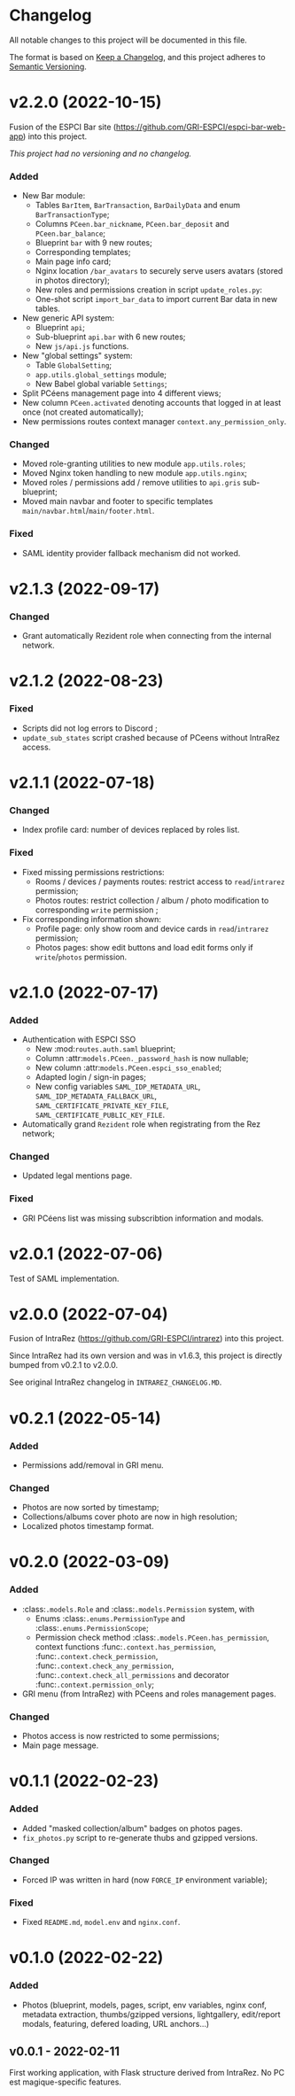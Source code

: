 # Changelog
All notable changes to this project will be documented in this file.

The format is based on [Keep a Changelog](https://keepachangelog.com/en/1.0.0/),
and this project adheres to [Semantic Versioning](https://semver.org/spec/v2.0.0.html).


# v2.2.0 (2022-10-15)

Fusion of the ESPCI Bar site (https://github.com/GRI-ESPCI/espci-bar-web-app) into this project.

_This project had no versioning and no changelog._

### Added

  * New Bar module:
    * Tables ``BarItem``, ``BarTransaction``, ``BarDailyData`` and enum ``BarTransactionType``;
    * Columns ``PCeen.bar_nickname``, ``PCeen.bar_deposit`` and ``PCeen.bar_balance``;
    * Blueprint ``bar`` with 9 new routes;
    * Corresponding templates;
    * Main page info card;
    * Nginx location ``/bar_avatars`` to securely serve users avatars (stored in photos directory);
    * New roles and permissions creation in script ``update_roles.py``:
    * One-shot script ``import_bar_data`` to import current Bar data in new tables.
  * New generic API system:
    * Blueprint ``api``;
    * Sub-blueprint ``api.bar`` with 6 new routes;
    * New ``js/api.js`` functions.
  * New "global settings" system:
    * Table ``GlobalSetting``;
    * ``app.utils.global_settings`` module;
    * New Babel global variable ``Settings``;
  * Split PCéens management page into 4 different views;  
  * New column ``PCeen.activated`` denoting accounts that logged in at least once (not created automatically);
  * New permissions routes context manager ``context.any_permission_only``. 

### Changed

  * Moved role-granting utilities to new module ``app.utils.roles``;
  * Moved Nginx token handling to new module ``app.utils.nginx``;
  * Moved roles / permissions add / remove utilities to ``api.gris`` sub-blueprint;
  * Moved main navbar and footer to specific templates ``main/navbar.html``/``main/footer.html``.

### Fixed

  * SAML identity provider fallback mechanism did not worked.


# v2.1.3 (2022-09-17)

### Changed

  * Grant automatically Rezident role when connecting from the internal network.


# v2.1.2 (2022-08-23)

### Fixed

  * Scripts did not log errors to Discord ;
  * ``update_sub_states`` script crashed because of PCeens without IntraRez access.


# v2.1.1 (2022-07-18)

### Changed

  * Index profile card: number of devices replaced by roles list.

### Fixed

  * Fixed missing permissions restrictions:
      * Rooms / devices / payments routes: restrict access to ``read``/``intrarez`` permission;
      * Photos routes: restrict collection / album / photo modification to corresponding ``write`` permission ;
  * Fix corresponding information shown:
      * Profile page: only show room and device cards in ``read``/``intrarez`` permission;
      * Photos pages: show edit buttons and load edit forms only if ``write``/``photos`` permission.


# v2.1.0 (2022-07-17)

### Added

  * Authentication with ESPCI SSO
      * New :mod:`routes.auth.saml` blueprint;
      * Column :attr:`models.PCeen._password_hash` is now nullable;
      * New column :attr:`models.PCeen.espci_sso_enabled`;
      * Adapted login / sign-in pages;
      * New config variables ``SAML_IDP_METADATA_URL``, ``SAML_IDP_METADATA_FALLBACK_URL``,
        ``SAML_CERTIFICATE_PRIVATE_KEY_FILE``, ``SAML_CERTIFICATE_PUBLIC_KEY_FILE``.
  * Automatically grand ``Rezident`` role when registrating from the Rez network;

### Changed

  * Updated legal mentions page.

### Fixed

  * GRI PCéens list was missing subscribtion information and modals.


# v2.0.1 (2022-07-06)

Test of SAML implementation.


# v2.0.0 (2022-07-04)

Fusion of IntraRez (https://github.com/GRI-ESPCI/intrarez) into this project.

Since IntraRez had its own version and was in v1.6.3, this project is
directly bumped from v0.2.1 to v2.0.0.

See original IntraRez changelog in `INTRAREZ_CHANGELOG.MD`.


# v0.2.1 (2022-05-14)

### Added

  * Permissions add/removal in GRI menu.

### Changed

  * Photos are now sorted by timestamp;
  * Collections/albums cover photo are now in high resolution;
  * Localized photos timestamp format.


# v0.2.0 (2022-03-09)

### Added

  * :class:`.models.Role` and :class:`.models.Permission` system, with
      * Enums :class:`.enums.PermissionType` and
        :class:`.enums.PermissionScope`;
      * Permission check method :class:`.models.PCeen.has_permission`,
        context functions :func:`.context.has_permission`,
        :func:`.context.check_permission`,
        :func:`.context.check_any_permission`,
        :func:`.context.check_all_permissions` and decorator
        :func:`.context.permission_only`;
  * GRI menu (from IntraRez) with PCeens and roles management pages.

### Changed

  * Photos access is now restricted to some permissions;
  * Main page message.


# v0.1.1 (2022-02-23)

### Added

  * Added "masked collection/album" badges on photos pages.
  * ``fix_photos.py`` script to re-generate thubs and gzipped versions.

### Changed

  * Forced IP was written in hard (now ``FORCE_IP`` environment variable);

### Fixed

  * Fixed ``README.md``, ``model.env`` and ``nginx.conf``.


# v0.1.0 (2022-02-22)

### Added

  * Photos (blueprint, models, pages, script, env variables, nginx conf,
    metadata extraction, thumbs/gzipped versions, lightgallery, edit/report
    modals, featuring, defered loading, URL anchors...)


## v0.0.1 - 2022-02-11

First working application, with Flask structure derived from IntraRez.
No PC est magique-specific features.
